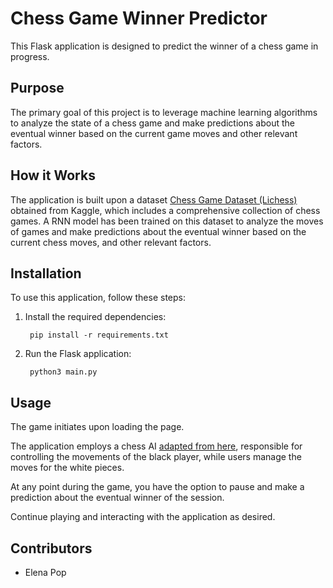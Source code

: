 # Chess Game Winner Predictor

This Flask application is designed to predict the winner of a chess game in progress.

## Purpose

The primary goal of this project is to leverage machine learning algorithms to analyze the state of a chess game and make predictions about the eventual winner based on the current game moves and other relevant factors.

## How it Works

The application is built upon a dataset [Chess Game Dataset (Lichess)](https://www.kaggle.com/datasets/datasnaek/chess) obtained from Kaggle, which includes a comprehensive collection of chess games. A RNN model has been trained on this dataset to analyze the moves of games and make predictions about the eventual winner based on the current chess moves, and other relevant factors.


## Installation

To use this application, follow these steps:

1. Install the required dependencies:

        pip install -r requirements.txt

2. Run the Flask application:

        python3 main.py

## Usage


The game initiates upon loading the page. 

The application employs a chess AI [adapted from here](https://github.com/zeyu2001/chess-ai), responsible for controlling the movements of the black player, while users manage the moves for the white pieces.

    
At any point during the game, you have the option to pause and make a prediction about the eventual winner of the session.

Continue playing and interacting with the application as desired.

## Contributors

- Elena Pop

